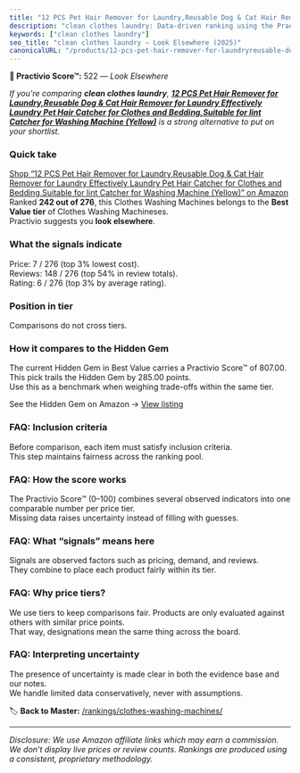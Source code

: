 ```yaml
---
title: "12 PCS Pet Hair Remover for Laundry,Reusable Dog & Cat Hair Remover for Laundry Effectively Laundry Pet Hair Catcher for Clothes and Bedding,Suitable for lint Catcher for Washing Machine (Yellow)"
description: "clean clothes laundry: Data-driven ranking using the Practivio Score™. Positioned by quality, value, demand, findability, momentum."
keywords: ["clean clothes laundry"]
seo_title: "clean clothes laundry — Look Elsewhere (2025)"
canonicalURL: "/products/12-pcs-pet-hair-remover-for-laundryreusable-dog-cat-hair-remover-for-laundry-effectively-laundry-pet-hair-catcher-for-clothes-and-beddingsuitable-for-lint-catcher-for-washing-machine-yellow-B0FF3W41ST/"
---
```


**🚫 Practivio Score™:** 522 — _Look Elsewhere_


*If you're comparing **clean clothes laundry**, **[12 PCS Pet Hair Remover for Laundry,Reusable Dog & Cat Hair Remover for Laundry Effectively Laundry Pet Hair Catcher for Clothes and Bedding,Suitable for lint Catcher for Washing Machine (Yellow)](https://www.amazon.com/dp/B0FF3W41ST?tag=practivio-20)** is a strong alternative to put on your shortlist.*
### Quick take
[Shop “12 PCS Pet Hair Remover for Laundry,Reusable Dog & Cat Hair Remover for Laundry Effectively Laundry Pet Hair Catcher for Clothes and Bedding,Suitable for lint Catcher for Washing Machine (Yellow)” on Amazon](https://www.amazon.com/dp/B0FF3W41ST?tag=practivio-20)
Ranked **242 out of 276**, this Clothes Washing Machines belongs to the **Best Value tier** of Clothes Washing Machineses.  
Practivio suggests you **look elsewhere**.

### What the signals indicate
Price: 7 / 276 (top 3% lowest cost).  
Reviews: 148 / 276 (top 54% in review totals).  
Rating: 6 / 276 (top 3% by average rating).  

### Position in tier
Comparisons do not cross tiers.

### How it compares to the Hidden Gem
The current Hidden Gem in Best Value carries a Practivio Score™ of 807.00.  
This pick trails the Hidden Gem by 285.00 points.  
Use this as a benchmark when weighing trade-offs within the same tier.  

See the Hidden Gem on Amazon → [View listing](https://www.amazon.com/dp/B01N68XF0O?tag=practivio-20)

### FAQ: Inclusion criteria
Before comparison, each item must satisfy inclusion criteria.  
This step maintains fairness across the ranking pool.

### FAQ: How the score works
The Practivio Score™ (0–100) combines several observed indicators into one comparable number per price tier.  
Missing data raises uncertainty instead of filling with guesses.

### FAQ: What “signals” means here
Signals are observed factors such as pricing, demand, and reviews.  
They combine to place each product fairly within its tier.

### FAQ: Why price tiers?
We use tiers to keep comparisons fair. Products are only evaluated against others with similar price points.  
That way, designations mean the same thing across the board.

### FAQ: Interpreting uncertainty
The presence of uncertainty is made clear in both the evidence base and our notes.  
We handle limited data conservatively, never with assumptions.


🏷️ **Back to Master:** [/rankings/clothes-washing-machines/](/rankings/clothes-washing-machines/)

---
_Disclosure: We use Amazon affiliate links which may earn a commission. We don’t display live prices or review counts. Rankings are produced using a consistent, proprietary methodology._
